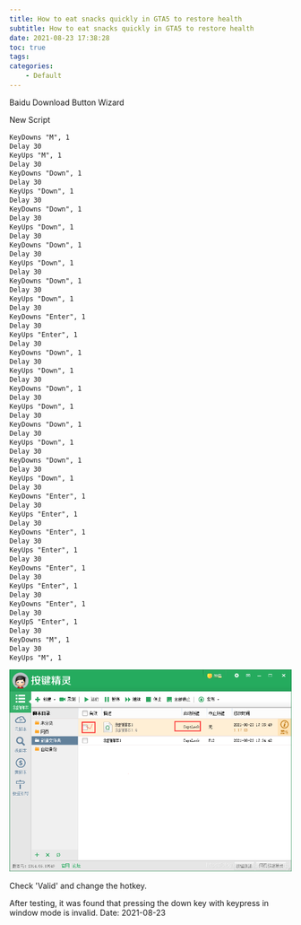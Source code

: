 ```yaml
---
title: How to eat snacks quickly in GTA5 to restore health
subtitle: How to eat snacks quickly in GTA5 to restore health
date: 2021-08-23 17:38:28
toc: true
tags: 
categories: 
    - Default
---
```


Baidu Download Button Wizard

New Script

```vbscript
KeyDowns "M", 1
Delay 30
KeyUps "M", 1
Delay 30
KeyDowns "Down", 1
Delay 30
KeyUps "Down", 1
Delay 30
KeyDowns "Down", 1
Delay 30
KeyUps "Down", 1
Delay 30
KeyDowns "Down", 1
Delay 30
KeyUps "Down", 1
Delay 30
KeyDowns "Down", 1
Delay 30
KeyUps "Down", 1
Delay 30
KeyDowns "Enter", 1
Delay 30
KeyUps "Enter", 1
Delay 30
KeyDowns "Down", 1
Delay 30
KeyUps "Down", 1
Delay 30
KeyDowns "Down", 1
Delay 30
KeyUps "Down", 1
Delay 30
KeyDowns "Down", 1
Delay 30
KeyUps "Down", 1
Delay 30
KeyDowns "Down", 1
Delay 30
KeyUps "Down", 1
Delay 30
KeyDowns "Enter", 1
Delay 30
KeyUps "Enter", 1
Delay 30
KeyDowns "Enter", 1
Delay 30
KeyUps "Enter", 1
Delay 30
KeyDowns "Enter", 1
Delay 30
KeyUps "Enter", 1
Delay 30
KeyDowns "Enter", 1
Delay 30
KeyUpS "Enter", 1
Delay 30
KeyDowns "M", 1
Delay 30
KeyUps "M", 1
```


![img](https://raw.githubusercontent.com/james-curtis/james-curtis.github.io/main/static/images/20210823173719741.png)

Check 'Valid' and change the hotkey.

After testing, it was found that pressing the down key with keypress in window mode is invalid. Date: 2021-08-23